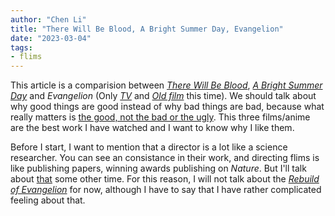 ```yaml
---
author: "Chen Li"
title: "There Will Be Blood, A Bright Summer Day, Evangelion"
date: "2023-03-04"
tags: 
- flims
---
```


This article is a comparision between [_There Will Be Blood_](https://www.imdb.com/title/tt0469494/), [_A Bright Summer Day_](https://www.imdb.com/title/tt0101985/) and _Evangelion_ (Only [_TV_](https://www.imdb.com/title/tt0112159/) and [_Old film_](https://www.imdb.com/title/tt0169858/) this time). We should talk about why good things are good instead of why bad things are bad, because what really matters is [the good, not the bad or the ugly](https://www.imdb.com/title/tt0060196/). This three films/anime are the best work I have watched and I want to know why I like them.

Before I start, I want to mention that a director is a lot like a science researcher. You can see an consistance in their work, and directing flims is like publishing papers, winning awards publishing on _Nature_. But I'll talk about [that](https://en.wikipedia.org/wiki/Auteur) some other time. For this reason, I will not talk about the [_Rebuild of  Evangelion_](https://en.wikipedia.org/wiki/Rebuild_of_Evangelion) for now, although I have to say that I have rather complicated feeling about that.
